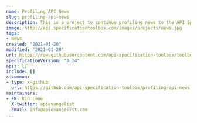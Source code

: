```yaml
---
name: Profiling API News
slug: profiling-api-news
description: This is a project to continue profiling news to the API Specification Toolbox, providing more access to news about API specifications. This work is all being managed via a single GitHub repository, with an overview of the work on the README, and the discussion around individual tools and other tasks conducted via GitHub issues.
image: http://api.specificationtoolbox.com/images/projects/news.jpg
tags:
- News
created: "2021-01-20"
modified: "2021-01-20"
url: https://raw.githubusercontent.com/api-specification-toolbox/toolbox/main/_projects/profiling-api-news.md
specificationVersion: "0.14"
apis: []
include: []
x-common:
- type: x-github
  url: https://github.com/api-specification-toolbox/profiling-api-news
maintainers:
- FN: Kin Lane
  X-twitter: apievangelist
  email: info@apievangelist.com    
...
```

